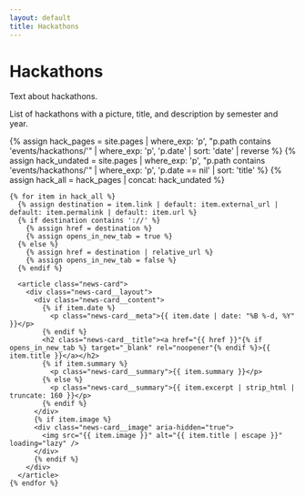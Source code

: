 ```yaml
---
layout: default
title: Hackathons
---
```


<main>
  <h1>Hackathons</h1>
</main>

<section>
  <p>
    Text about hackathons.
  </p>
  <p>
    List of hackathons with a picture, title, and description by semester and year.
  </p>
  <div class="news-cards">
    {% assign hack_pages = site.pages | where_exp: 'p', "p.path contains 'events/hackathons/'" | where_exp: 'p', 'p.date' | sort: 'date' | reverse %}
    {% assign hack_undated = site.pages | where_exp: 'p', "p.path contains 'events/hackathons/'" | where_exp: 'p', 'p.date == nil' | sort: 'title' %}
    {% assign hack_all = hack_pages | concat: hack_undated %}

    {% for item in hack_all %}
      {% assign destination = item.link | default: item.external_url | default: item.permalink | default: item.url %}
      {% if destination contains '://' %}
        {% assign href = destination %}
        {% assign opens_in_new_tab = true %}
      {% else %}
        {% assign href = destination | relative_url %}
        {% assign opens_in_new_tab = false %}
      {% endif %}

      <article class="news-card">
        <div class="news-card__layout">
          <div class="news-card__content">
            {% if item.date %}
              <p class="news-card__meta">{{ item.date | date: "%B %-d, %Y" }}</p>
            {% endif %}
            <h2 class="news-card__title"><a href="{{ href }}"{% if opens_in_new_tab %} target="_blank" rel="noopener"{% endif %}>{{ item.title }}</a></h2>
            {% if item.summary %}
              <p class="news-card__summary">{{ item.summary }}</p>
            {% else %}
              <p class="news-card__summary">{{ item.excerpt | strip_html | truncate: 160 }}</p>
            {% endif %}
          </div>
          {% if item.image %}
          <div class="news-card__image" aria-hidden="true">
            <img src="{{ item.image }}" alt="{{ item.title | escape }}" loading="lazy" />
          </div>
          {% endif %}
        </div>
      </article>
    {% endfor %}
  </div>
</section>
